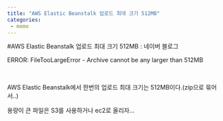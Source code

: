 ```yaml
---
title: "AWS Elastic Beanstalk 업로드 최대 크기 512MB"
categories:
 - memo
---
```

#AWS Elastic Beanstalk 업로드 최대 크기 512MB : 네이버 블로그








ERROR: FileTooLargeError - Archive cannot be any larger than 512MB

​

AWS Elastic Beanstalk에서 한번의 업로드 최대 크기는 512MB이다.(zip으로 묶어서..)

용량이 큰 파일은 S3를 사용하거나 ec2로 올리자...

​

​





 

